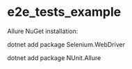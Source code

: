 # e2e_tests_example

Allure NuGet installation:

dotnet add package Selenium.WebDriver

dotnet add package NUnit.Allure
